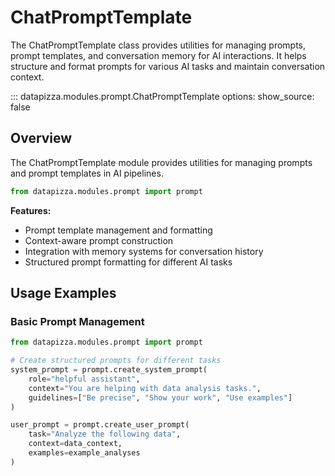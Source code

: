 # ChatPromptTemplate

The ChatPromptTemplate class provides utilities for managing prompts, prompt templates, and conversation memory for AI interactions. It helps structure and format prompts for various AI tasks and maintain conversation context.

<!-- prettier-ignore -->
::: datapizza.modules.prompt.ChatPromptTemplate
    options:
        show_source: false

## Overview

The ChatPromptTemplate module provides utilities for managing prompts and prompt templates in AI pipelines.

```python
from datapizza.modules.prompt import prompt
```

**Features:**

- Prompt template management and formatting
- Context-aware prompt construction
- Integration with memory systems for conversation history
- Structured prompt formatting for different AI tasks

## Usage Examples

### Basic Prompt Management
```python
from datapizza.modules.prompt import prompt

# Create structured prompts for different tasks
system_prompt = prompt.create_system_prompt(
    role="helpful assistant",
    context="You are helping with data analysis tasks.",
    guidelines=["Be precise", "Show your work", "Use examples"]
)

user_prompt = prompt.create_user_prompt(
    task="Analyze the following data",
    context=data_context,
    examples=example_analyses
)
```
